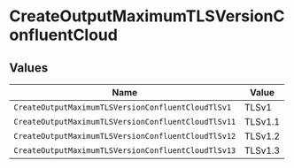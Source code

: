 # CreateOutputMaximumTLSVersionConfluentCloud


## Values

| Name                                                | Value                                               |
| --------------------------------------------------- | --------------------------------------------------- |
| `CreateOutputMaximumTLSVersionConfluentCloudTlSv1`  | TLSv1                                               |
| `CreateOutputMaximumTLSVersionConfluentCloudTlSv11` | TLSv1.1                                             |
| `CreateOutputMaximumTLSVersionConfluentCloudTlSv12` | TLSv1.2                                             |
| `CreateOutputMaximumTLSVersionConfluentCloudTlSv13` | TLSv1.3                                             |